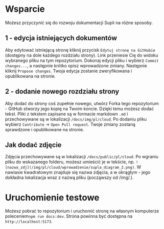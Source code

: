 # Wsparcie
Możesz przyczynić się do rozwoju dokumentacji Supli na różne sposoby.

## 1 - edycja istniejących dokumentów
Aby edytować istniejącą stronę kliknij przycisk `Edytuj stronę na GitHubie` (dostępny na dole każdego rozdziału strony). Link przeniesie Cię do widoku wybranego pliku na tym repozytorium. Dokonaj edycji pliku i wybierz `Commit changes...`, a następnie krótko opisz wprowadzone zmiany. Następnie kliknij `Propose changes`. Twoja edycja zostanie zweryfikowana i opublikowana na stronie.

## 2 - dodanie nowego rozdziału strony
Aby dodać do strony coś zupełnie nowego, utwórz Forka tego repozytorium - GitHub stworzy jego kopię na Twoim koncie. Dzięki temu możesz dodać tekst. Pliki z tekstem zapisane są w formacie markdown `.md` i przechowywane są w lokalizacji `/docs/img/pl/cloud`. Po dodaniu pliku wybierz `Contribute` &rarr; `Open Pull request`. Twoje zmiany zostaną sprawdzone i opublikowane na stronie.

## Jak dodać zdjęcie
Zdjęcia przechowywane są w lokalizacji `/docs/public/pl/cloud`. Po wgraniu pliku do wskazanego folderu, możesz umieścić je w tekście, np. `![nazwa_zdj](/img/pl/cloud/wprowadzenie/supla_diagram_2.png)`. W nawiasie kwadratowym znajduje się nazwa zdjęcia, a w okrągłym - jego dokładna lokalizacja wraz z nazwą pliku (począwszy od /img/.).

# Uruchomienie testowe
Możesz pobrać to repozytorium i uruchomić stronę na własnym komputerze poleceniem`npm run docs:dev`.
Strona powinna być dostępna na `http://localhost:5173`.
